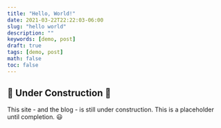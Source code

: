 ```yaml
---
title: "Hello, World!"
date: 2021-03-22T22:22:03-06:00
slug: "hello world"
description: ""
keywords: [demo, post]
draft: true
tags: [demo, post]
math: false
toc: false
---
```


## 🔨 Under Construction 🚧

This site - and the blog - is still under construction. This is a placeholder until completion. 😃